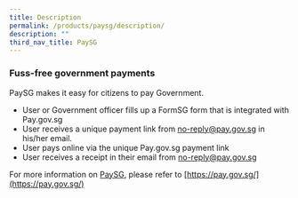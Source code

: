 ```yaml
---
title: Description
permalink: /products/paysg/description/
description: ""
third_nav_title: PaySG
---
```

### **Fuss-free government payments**

PaySG makes it easy for citizens to pay Government.

* User or Government officer fills up a FormSG form that is integrated with Pay.gov.sg
* User receives a unique payment link from no-reply@pay.gov.sg in his/her email.
* User pays online via the unique Pay.gov.sg payment link
* User receives a receipt in their email from no-reply@pay.gov.sg

For more information on [PaySG](https://pay.gov.sg/), please refer to [https://pay.gov.sg/](https://pay.gov.sg/)
